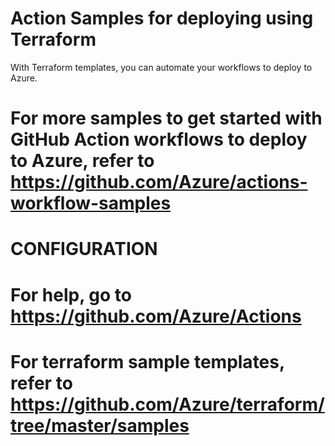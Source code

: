 # Action Samples for deploying using Terraform

With Terraform templates, you can automate your workflows to deploy to Azure.

# For more samples to get started with GitHub Action workflows to deploy to Azure, refer to https://github.com/Azure/actions-workflow-samples

# CONFIGURATION
# For help, go to https://github.com/Azure/Actions

# For terraform sample templates, refer to https://github.com/Azure/terraform/tree/master/samples
